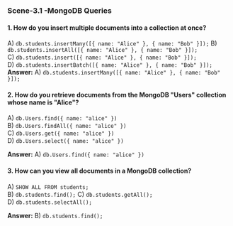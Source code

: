 ### **Scene-3.1 -MongoDB Queries**

#### **1. How do you insert multiple documents into a collection at once?**

A) `db.students.insertMany([{ name: "Alice" }, { name: "Bob" }]);`
B) `db.students.insertAll([{ name: "Alice" }, { name: "Bob" }]);`  
C) `db.students.insert([{ name: "Alice" }, { name: "Bob" }]);`  
D) `db.students.insertBatch([{ name: "Alice" }, { name: "Bob" }]);`
**Answer:** A) `db.students.insertMany([{ name: "Alice" }, { name: "Bob" }]);`

#### **2. How do you retrieve documents from the MongoDB "Users" collection whose name is "Alice"?**

A) `db.Users.find({ name: "alice" })`  
B) `db.Users.findAll({ name: "alice" })`  
C) `db.Users.get({ name: "alice" })`  
D) `db.Users.select({ name: "alice" })`

**Answer:** A) `db.Users.find({ name: "alice" })`

#### **3. How can you view all documents in a MongoDB collection?**

A) `SHOW ALL FROM students;`  
B) `db.students.find();`
C) `db.students.getAll();`  
D) `db.students.selectAll();`

**Answer:** B) `db.students.find();`
